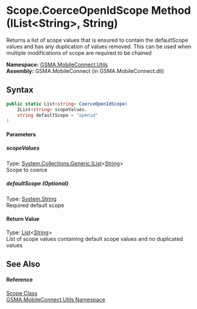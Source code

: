 Scope.CoerceOpenIdScope Method (IList&lt;String>, String)
=========================================================
Returns a list of scope values that is ensured to contain the defaultScope values and has any duplication of values removed. This can be used when multiple modifications of scope are required to be chained

**Namespace:** [GSMA.MobileConnect.Utils][1]  
**Assembly:** GSMA.MobileConnect (in GSMA.MobileConnect.dll)

Syntax
------

```csharp
public static List<string> CoerceOpenIdScope(
	IList<string> scopeValues,
	string defaultScope = "openid"
)
```

#### Parameters

##### *scopeValues*
Type: [System.Collections.Generic.IList][2]&lt;[String][3]>  
Scope to coerce

##### *defaultScope* (Optional)
Type: [System.String][3]  
Required default scope

#### Return Value
Type: [List][4]&lt;[String][3]>  
List of scope values containing default scope values and no duplicated values

See Also
--------

#### Reference
[Scope Class][5]  
[GSMA.MobileConnect.Utils Namespace][1]  

[1]: ../README.md
[2]: http://msdn.microsoft.com/en-us/library/5y536ey6
[3]: http://msdn.microsoft.com/en-us/library/s1wwdcbf
[4]: http://msdn.microsoft.com/en-us/library/6sh2ey19
[5]: README.md
[6]: ../../_icons/Help.png